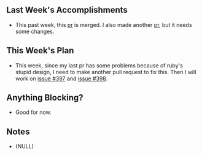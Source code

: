 ## Last Week's Accomplishments

- This past week, this [pr](https://github.com/YACS-RCOS/yacs/pull/432) is merged. I also made another [pr](https://github.com/YACS-RCOS/yacs/pull/435), but it needs some changes.

## This Week's Plan

- This week, since my last pr has some problems because of ruby's stupid design, I need to make another pull request to fix this. Then I will work on [issue #397](https://github.com/YACS-RCOS/yacs/issues/397) and [issue #398](https://github.com/YACS-RCOS/yacs/issues/398).

## Anything Blocking?

- Good for now.

## Notes

- (NULL)